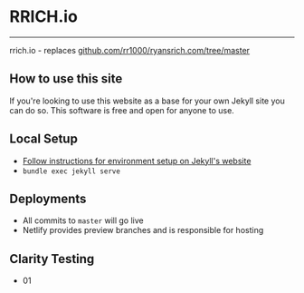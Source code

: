# RRICH.io
---
rrich.io - replaces [github.com/rr1000/ryansrich.com/tree/master](https://github.com/rr1000/ryansrich.com/)

## How to use this site
If you're looking to use this website as a base for your own Jekyll site you can do so. This software is free and open for anyone to use.

## Local Setup
- [Follow instructions for environment setup on Jekyll's website](https://jekyllrb.com/docs/)
- `bundle exec jekyll serve`

## Deployments
- All commits to `master` will go live
- Netlify provides preview branches and is responsible for hosting

## Clarity Testing
- 01